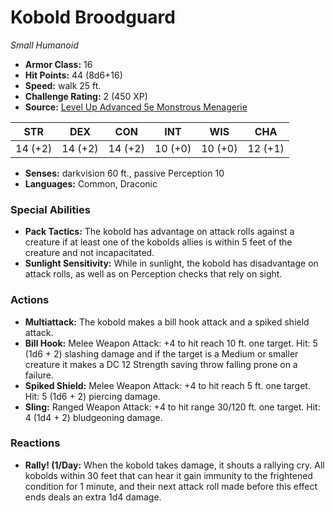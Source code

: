 # Kobold Broodguard

*Small* *Humanoid*

- **Armor Class:** 16
- **Hit Points:** 44 (8d6+16)
- **Speed:** walk 25 ft.
- **Challenge Rating:** 2 (450 XP)
- **Source:** [Level Up Advanced 5e Monstrous Menagerie](https://www.levelup5e.com)

| STR | DEX | CON | INT | WIS | CHA |
| --- | --- | --- | --- | --- | --- |
| 14 (+2) | 14 (+2) | 14 (+2) | 10 (+0) | 10 (+0) | 12 (+1) |

- **Senses:** darkvision 60 ft., passive Perception 10
- **Languages:** Common, Draconic
### Special Abilities
- **Pack Tactics:** The kobold has advantage on attack rolls against a creature if at least one of the kobolds allies is within 5 feet of the creature and not incapacitated.
- **Sunlight Sensitivity:** While in sunlight, the kobold has disadvantage on attack rolls, as well as on Perception checks that rely on sight.
### Actions
- **Multiattack:** The kobold makes a bill hook attack and a spiked shield attack.
- **Bill Hook:** Melee Weapon Attack: +4 to hit  reach 10 ft.  one target. Hit: 5 (1d6 + 2) slashing damage  and if the target is a Medium or smaller creature  it makes a DC 12 Strength saving throw  falling prone on a failure.
- **Spiked Shield:** Melee Weapon Attack: +4 to hit  reach 5 ft.  one target. Hit: 5 (1d6 + 2) piercing damage.
- **Sling:** Ranged Weapon Attack: +4 to hit  range 30/120 ft.  one target. Hit: 4 (1d4 + 2) bludgeoning damage.
### Reactions
- **Rally! (1/Day:** When the kobold takes damage, it shouts a rallying cry. All kobolds within 30 feet that can hear it gain immunity to the frightened condition for 1 minute, and their next attack roll made before this effect ends deals an extra 1d4 damage.

